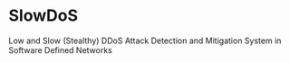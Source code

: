 # SlowDoS
Low and Slow (Stealthy) DDoS Attack Detection and Mitigation System in Software Defined Networks
